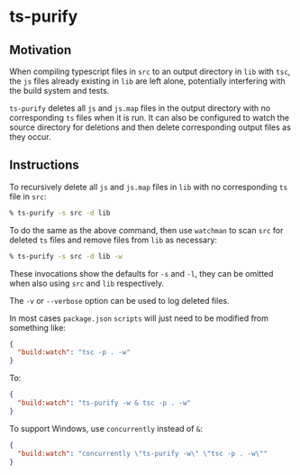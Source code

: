 # ts-purify

## Motivation

When compiling typescript files in `src` to an output directory in `lib` with `tsc`, the `js` files already existing in `lib` are left alone, potentially interfering with the build system and tests.

`ts-purify` deletes all `js` and `js.map` files in the output directory with no corresponding `ts` files when it is run. It can also be configured to watch the source directory for deletions and then delete corresponding output files as they occur.

## Instructions

To recursively delete all `js` and `js.map` files in `lib` with no corresponding `ts` file in `src`:

```bash
% ts-purify -s src -d lib
```

To do the same as the above command, then use `watchman` to scan `src` for deleted `ts` files and remove files from `lib` as necessary:

```bash
% ts-purify -s src -d lib -w
```

These invocations show the defaults for `-s` and `-l`, they can be omitted when also using `src` and `lib` respectively.

The `-v` or `--verbose` option can be used to log deleted files.

In most cases `package.json` `scripts` will just need to be modified from something like:
```json
{
  "build:watch": "tsc -p . -w"
}
```

To:
```json
{
  "build:watch": "ts-purify -w & tsc -p . -w"
}
```

To support Windows, use `concurrently` instead of `&`:
```json
{
  "build:watch": "concurrently \"ts-purify -w\" \"tsc -p . -w\""
}
```
